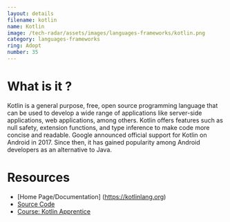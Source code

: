 ```yaml
---
layout: details
filename: kotlin
name: Kotlin
image: /tech-radar/assets/images/languages-frameworks/kotlin.png
category: languages-frameworks
ring: Adopt
number: 35
---
```


# What is it ?
Kotlin is a general purpose, free, open source programming language that can be used to develop a wide range of applications like server-side applications, web applications, among others. Kotlin offers features such as null safety, extension functions, and type inference to make code more concise and readable. Google announced official support for Kotlin on Android in 2017. Since then, it has gained popularity among Android developers as an alternative to Java.

# Resources
- [Home Page/Documentation] (https://kotlinlang.org)
- [Source Code](https://github.com/JetBrains/kotlin)
- [Course: Kotlin Apprentice](https://www.kodeco.com/books/kotlin-apprentice)